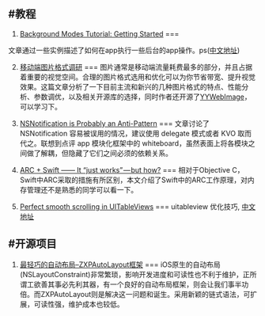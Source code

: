#教程
----

1. [Background Modes Tutorial: Getting Started](http://www.raywenderlich.com/92428/background-modes-ios-swift-tutorial)
===

文章通过一些实例描述了如何在app执行一些后台的app操作。ps([中文地址](https://github.com/bboyfeiyu/iOS-tech-frontier/blob/master/issue-3/iOS%E5%90%8E%E5%8F%B0%E6%A8%A1%E5%BC%8F%E5%BC%80%E5%8F%91%E6%8C%87%E5%8D%97.md))

2. [移动端图片格式调研](http://blog.ibireme.com/2015/11/02/mobile_image_benchmark/)
===
图片通常是移动端流量耗费最多的部分，并且占据着重要的视觉空间。合理的图片格式选用和优化可以为你节省带宽、提升视觉效果。这篇文章分析了一下目前主流和新兴的几种图片格式的特点、性能分析、参数调优，以及相关开源库的选择，同时作者还开源了[YYWebImage](https://github.com/ibireme/YYWebImage)，可以学习下。

3. [NSNotification is Probably an Anti-Pattern](http://blog.jaredsinclair.com/post/136408895215/nsnotificationcenter-is-probably-an-anti-pattern)
===
文章讨论了 NSNotification 容易被误用的情况，建议使用 delegate 模式或者 KVO 取而代之。联想到点评 app 模块化框架中的 whiteboard，虽然表面上将各模块之间做了解耦，但隐藏了它们之间必须的依赖关系。

4. [ARC + Swift —— It “just works” — but how?](https://medium.com/the-traveled-ios-developers-guide/arc-swift-d323535baecb#.erqfavvdx)
===
相对于Objective C，Swift中ARC采取的措施有所区别，本文介绍了Swift中的ARC工作原理，对内存管理还不是熟悉的同学可以看一下。


5. [Perfect smooth scrolling in UITableViews](https://medium.com/ios-os-x-development/perfect-smooth-scrolling-in-uitableviews-fd609d5275a5#.2i0vcbv3j)
===
 uitableview 优化技巧, [中文地址](http://southpeak.github.io/blog/2015/12/20/perfect-smooth-scrolling-in-uitableviews/)


#开源项目
----

1. [最轻巧的自动布局–ZXPAutoLayout框架](http://www.cocoachina.com/ios/20160113/14974.html)
===
iOS原生的自动布局(NSLayoutConstraint)非常繁琐，影响开发进度和可读性也不利于维护，正所谓工欲善其事必先利其器，有一个良好的自动布局框架，则会让我们事半功倍。而ZXPAutoLayout则是解决这一问题和诞生。采用新颖的链式语法，可扩展，可读性强，维护成本也较低。
